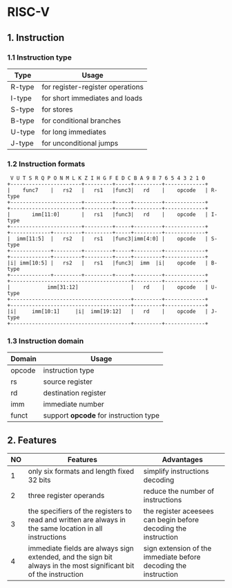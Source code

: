 # RISC-V

## 1. Instruction
### 1.1 Instruction type
| Type   | Usage                            |
| ------ | -------------------------------- |
| R-type | for register-register operations |
| I-type | for short immediates and loads   |
| S-type | for stores                       |
| B-type | for conditional branches         |
| U-type | for long immediates              |
| J-type | for unconditional jumps          |

### 1.2 Instruction formats
```
 V U T S R Q P O N M L K Z I H G F E D C B A 9 8 7 6 5 4 3 2 1 0
+-----------------------+---------+-----+---------+-------------+
|    func7    |   rs2   |   rs1   |func3|   rd    |    opcode   | R-type
+-----------------------+---------+-----+---------+-------------+
+-----------------------+---------+-----+---------+-------------+
|       imm[11:0]       |   rs1   |func3|   rd    |    opcode   | I-type
+-----------------------+---------+-----+---------+-------------+
+-------------+---------+---------+-----+---------+-------------+
|  imm[11:5]  |   rs2   |   rs1   |func3|imm[4:0] |    opcode   | S-type
+-------------+---------+---------+-----+---------+-------------+
+-------------+---------+---------+-----+---------+-------------+
|i| imm[10:5] |   rs2   |   rs1   |func3|  imm  |i|    opcode   | B-type
+-------------+---------+---------+-----+---------+-------------+
+---------------------------------------+---------+-------------+
|            imm[31:12]                 |   rd    |    opcode   | U-type
+---------------------------------------+---------+-------------+
+---------------------------------------+---------+-------------+
|i|     imm[10:1]     |i|  imm[19:12]   |   rd    |    opcode   | J-type
+---------------------------------------+---------+-------------+
```
### 1.3 Instruction domain
| Domain | Usage                                |
| ------ | ------------------------------------ |
| opcode | instruction type                     |
| rs     | source register                      |
| rd     | destination register                 |
| imm    | immediate number                     |
| funct  | support **opcode** for instruction type  |      


## 2. Features
| NO | Features                                  | Advantages |
| -- | ----------------------------------------- | ---------- |
| 1  | only six formats and length fixed 32 bits | simplify instructions decoding |
| 2  | three register operands                   | reduce the number of instructions |
| 3  | the specifiers of the registers to read and written are always in the same location in all instructions | the register aceesees can begin before decoding the instruction |
| 4  | immediate fields are always sign extended, and the sign bit always in the most significant bit of the instruction | sign extension of the immediate before decoding the instruction |
